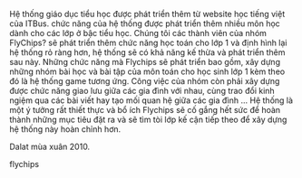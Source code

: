 Hệ thống giáo dục tiểu học được phát triển thêm từ website học tiếng việt của ITBus. chức năng của hệ thống được phát triển thêm nhiều môn học dành cho các lớp ở bậc tiểu học. Chúng tôi các thành viên của nhóm FlyChips? sẽ phát triển thêm chức năng học toán cho lớp 1 và định hình lại hệ thống rỏ ràng hơn, hệ thống sẽ có khả năng kế thừa và phát triển thêm sau này. Những chức năng mà Flychips sẽ phát triển bao gồm, xây dựng những nhóm bài học và bài tập của môn toán cho học sinh lớp 1 kèm theo đó là hệ thống game tương ứng. Công việc của nhóm còn phải xây dựng được chức năng giao lưu giữa các gia đình với nhau, cùng trao đổi kinh ngiệm qua các bài viết hay tạo mối quan hệ giữa các gia đình ... Hệ thống là một ý tưởng rất thiết thực và bổ ích Flychips sẽ cố gắng hết sức để hoàn thành những mục tiêu đặt ra và sẽ tìm tòi lớp kế cận tiếp theo để xây dựng hệ thống này hoàn chỉnh hơn.

Dalat mùa xuân 2010.

flychips